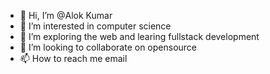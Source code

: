 - 👋 Hi, I’m @Alok Kumar
- 👀 I’m interested in computer science
- 🌱 I’m exploring the web and learing fullstack development
- 💞️ I’m looking to collaborate on opensource
- 📫 How to reach me email

<!---
Alok-test-account/Alok-test-account is a ✨ special ✨ repository because its `README.md` (this file) appears on your GitHub profile.
You can click the Preview link to take a look at your changes.
--->
